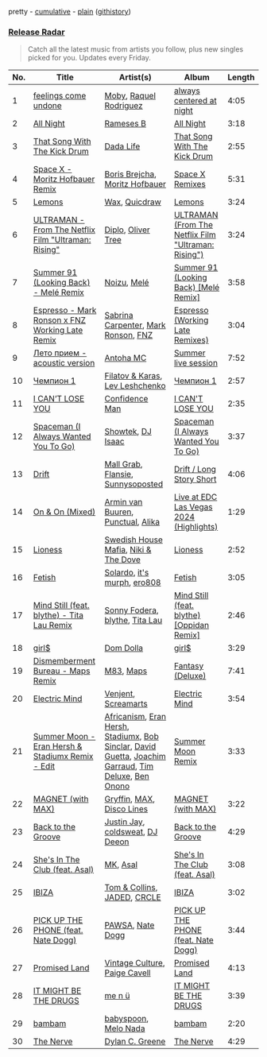 pretty - [cumulative](/playlists/cumulative/Release%20Radar.md) - [plain](/playlists/plain/37i9dQZEVXbsudmxBFKW7G) ([githistory](https://github.githistory.xyz/vitokorn/spotify-playlist-archive/blob/master/playlists/plain/37i9dQZEVXbsudmxBFKW7G))
### [Release Radar](https://open.spotify.com/playlist/37i9dQZEVXbsudmxBFKW7G)

> Catch all the latest music from artists you follow, plus new singles picked for you. Updates every Friday.

| No. | Title | Artist(s) | Album | Length |
|---|---|---|---|---|
| 1 | [feelings come undone](https://open.spotify.com/track/6ac9BW8zBHo2vhUVkswM9o) | [Moby](https://open.spotify.com/artist/3OsRAKCvk37zwYcnzRf5XF), [Raquel Rodriguez](https://open.spotify.com/artist/7CPwAwFBnruFlDqUQCrM1Q) | [always centered at night](https://open.spotify.com/album/6Q9F246p5fOQzz8tts4ylS) | 4:05 |
| 2 | [All Night](https://open.spotify.com/track/3q69UeDchrMPQa5GrJK4VG) | [Rameses B](https://open.spotify.com/artist/06EfEcjc0vdvI6VNL0soIO) | [All Night](https://open.spotify.com/album/5AQ9wggSUdv7CssMJbqEgN) | 3:18 |
| 3 | [That Song With The Kick Drum](https://open.spotify.com/track/5TO3kVu0IMPs9KGDUkprjK) | [Dada Life](https://open.spotify.com/artist/00sAT5YX8W3xNd1EuqyHw9) | [That Song With The Kick Drum](https://open.spotify.com/album/6piLxUrATeF7bybEoqvzys) | 2:55 |
| 4 | [Space X - Moritz Hofbauer Remix](https://open.spotify.com/track/2sSmDApYtBmwz8DHQTPbJg) | [Boris Brejcha](https://open.spotify.com/artist/6caPJFLv1wesmM7gwK1ACy), [Moritz Hofbauer](https://open.spotify.com/artist/6PIxyj355iDhl3wQSsHXPE) | [Space X Remixes](https://open.spotify.com/album/5Ot6YhSxroVnlszZrgx9Q1) | 5:31 |
| 5 | [Lemons](https://open.spotify.com/track/4aePYLeftWwSrVGVtBVA1v) | [Wax](https://open.spotify.com/artist/36kzCQhGfJzrLuZzrHweNV), [Quicdraw](https://open.spotify.com/artist/0IyFO6QAx0fT29TuT9AyCQ) | [Lemons](https://open.spotify.com/album/4CYg6XtJs56jEQ1vzDSvAd) | 3:24 |
| 6 | [ULTRAMAN - From The Netflix Film "Ultraman: Rising"](https://open.spotify.com/track/6qjUr0g56tRAWRdQ3IQYdL) | [Diplo](https://open.spotify.com/artist/5fMUXHkw8R8eOP2RNVYEZX), [Oliver Tree](https://open.spotify.com/artist/6TLwD7HPWuiOzvXEa3oCNe) | [ULTRAMAN (From The Netflix Film "Ultraman: Rising")](https://open.spotify.com/album/7rZoGRmY7hcAlozzSEdjJH) | 3:24 |
| 7 | [Summer 91 (Looking Back) - Melé Remix](https://open.spotify.com/track/70MQQkySGOqnw9Fr0J02KJ) | [Noizu](https://open.spotify.com/artist/3VRyybsQu0MDG0F2LBxnv7), [Melé](https://open.spotify.com/artist/6EZO7Baz0SIFskWTO1GHqX) | [Summer 91 (Looking Back) [Melé Remix]](https://open.spotify.com/album/4GVyEqaNZPX3CHRyMHlk8T) | 3:58 |
| 8 | [Espresso - Mark Ronson x FNZ Working Late Remix](https://open.spotify.com/track/2rHUyJioDOKDshDDxzbISl) | [Sabrina Carpenter](https://open.spotify.com/artist/74KM79TiuVKeVCqs8QtB0B), [Mark Ronson](https://open.spotify.com/artist/3hv9jJF3adDNsBSIQDqcjp), [FNZ](https://open.spotify.com/artist/4lA6HCQmWfI4cRWyo2xmlK) | [Espresso (Working Late Remixes)](https://open.spotify.com/album/29UKCfgIX2fgBff2uSz6qV) | 3:04 |
| 9 | [Лето прием - acoustic version](https://open.spotify.com/track/5nLa6iM1xe9wdOhxzLYSGw) | [Antoha MC](https://open.spotify.com/artist/6OqmKFaRcw0f23m5PQ9CrL) | [Summer live session](https://open.spotify.com/album/7pn6p8inNsigQRXFxARZNp) | 7:52 |
| 10 | [Чемпион 1](https://open.spotify.com/track/0fSww7GemuHovQpnIJFypT) | [Filatov & Karas](https://open.spotify.com/artist/5NW2uPFatEKjZQ5gpWD8HO), [Lev Leshchenko](https://open.spotify.com/artist/1wKAt2EC04FJXM6XbbKV39) | [Чемпион 1](https://open.spotify.com/album/651I2YdwfKCzScRXEnhnq9) | 2:57 |
| 11 | [I CAN’T LOSE YOU](https://open.spotify.com/track/1LLC7MZufBwaO52XRtGRHD) | [Confidence Man](https://open.spotify.com/artist/0RwXnFrEoI8tltFvYpJgP6) | [I CAN'T LOSE YOU](https://open.spotify.com/album/4Vks6PwxrmJ6CAfhNSrcvO) | 2:35 |
| 12 | [Spaceman (I Always Wanted You To Go)](https://open.spotify.com/track/3YJncpVgKGupGGoBZUUdSs) | [Showtek](https://open.spotify.com/artist/3gk0OYeLFWYupGFRHqLSR7), [DJ Isaac](https://open.spotify.com/artist/2FmgW6Jee0JQKtb6EnBWCq) | [Spaceman (I Always Wanted You To Go)](https://open.spotify.com/album/02PPzEyqJXkSm7kHg6ycAt) | 3:37 |
| 13 | [Drift](https://open.spotify.com/track/75psyfokDgEGACe1wurFPa) | [Mall Grab](https://open.spotify.com/artist/7yF6JnFPDzgml2Ytkyl5D7), [Flansie](https://open.spotify.com/artist/2BArfYNHUsUFaABc7WzoSI), [Sunnysoposted](https://open.spotify.com/artist/0U3uMh2JMp81V2hup0bJdt) | [Drift / Long Story Short](https://open.spotify.com/album/2Xd17DTj75hnMPUFEkHBGx) | 4:06 |
| 14 | [On & On (Mixed)](https://open.spotify.com/track/1RM2gcLILBrzYEsKbTRSOQ) | [Armin van Buuren](https://open.spotify.com/artist/0SfsnGyD8FpIN4U4WCkBZ5), [Punctual](https://open.spotify.com/artist/1ocnIbhFWM9bSPrd7Hu4zF), [Alika](https://open.spotify.com/artist/1U3n3wACHLjc8sS1obMEuf) | [Live at EDC Las Vegas 2024 (Highlights)](https://open.spotify.com/album/4QoEFEhgIw8DIBuHL2UQtt) | 1:29 |
| 15 | [Lioness](https://open.spotify.com/track/73rh3AJNXQl8iMWgWRrQTR) | [Swedish House Mafia](https://open.spotify.com/artist/1h6Cn3P4NGzXbaXidqURXs), [Niki & The Dove](https://open.spotify.com/artist/4hiLNlqr4vQdiuo1aQKSXS) | [Lioness](https://open.spotify.com/album/2IG3XIcW8Vzk6rWJh0UU2u) | 2:52 |
| 16 | [Fetish](https://open.spotify.com/track/5iuVm0iFFVThDwJ1CC4HHl) | [Solardo](https://open.spotify.com/artist/0oO1IaDOBSeI96HbnCa5pZ), [it's murph](https://open.spotify.com/artist/3zW0xazqnHoq9QV9zBROVC), [ero808](https://open.spotify.com/artist/6x9CKUBQ96VjXxKgGE5hIw) | [Fetish](https://open.spotify.com/album/7J4EH4bP7h8oqmDVvpBPAz) | 3:05 |
| 17 | [Mind Still (feat. blythe) - Tita Lau Remix](https://open.spotify.com/track/2GuvCPmM8ECLqQxClqwW2S) | [Sonny Fodera](https://open.spotify.com/artist/39B7ChWwrWDs7zXlsu3MoP), [blythe](https://open.spotify.com/artist/3a6XMXgL5f92tw3wX42kOC), [Tita Lau](https://open.spotify.com/artist/5g93IJMEpfC68NUaeVjr4h) | [Mind Still (feat. blythe) [Oppidan Remix]](https://open.spotify.com/album/5Tn24LjHlcy9WpZ1PrlxRO) | 2:46 |
| 18 | [girl$](https://open.spotify.com/track/46N3FCKFABRjNoNBVq4osr) | [Dom Dolla](https://open.spotify.com/artist/205i7E8fNVfojowcQSfK9m) | [girl$](https://open.spotify.com/album/5a9XC3rwRYjos3SaTRM1uc) | 3:29 |
| 19 | [Dismemberment Bureau - Maps Remix](https://open.spotify.com/track/4f9CmmT8YsUz5W4B8eh0BN) | [M83](https://open.spotify.com/artist/63MQldklfxkjYDoUE4Tppz), [Maps](https://open.spotify.com/artist/3hImYGOkGn8Rsh9Vygcds2) | [Fantasy (Deluxe)](https://open.spotify.com/album/6ITKFwyXdI2S8JKsWPfJtq) | 7:41 |
| 20 | [Electric Mind](https://open.spotify.com/track/4ojn7MjlvOV8eLQOvJ694n) | [Venjent](https://open.spotify.com/artist/7xu08SujAqLp7BGinS96vd), [Screamarts](https://open.spotify.com/artist/2WLKRiOp43XLwVhRdt46mH) | [Electric Mind](https://open.spotify.com/album/0ZWkr6PXudiXFufA7V6uJm) | 3:54 |
| 21 | [Summer Moon - Eran Hersh & Stadiumx Remix - Edit](https://open.spotify.com/track/689ghDMwOpD5J4t0NjjJtm) | [Africanism](https://open.spotify.com/artist/3E9XtGFNNweLtiR8y5aZO5), [Eran Hersh](https://open.spotify.com/artist/5cqctR1IEdc11lN3KEmoGW), [Stadiumx](https://open.spotify.com/artist/0DRf6JJDQnRnz0Yp209CmH), [Bob Sinclar](https://open.spotify.com/artist/5YFS41yoX0YuFY39fq21oN), [David Guetta](https://open.spotify.com/artist/1Cs0zKBU1kc0i8ypK3B9ai), [Joachim Garraud](https://open.spotify.com/artist/4EhiIwwMPecLznwn87sRw2), [Tim Deluxe](https://open.spotify.com/artist/7mEVrXcsq3PjsKT3BXnhp0), [Ben Onono](https://open.spotify.com/artist/51aVjCscbm1uAAgyfd7JOb) | [Summer Moon Remix](https://open.spotify.com/album/3kTUJB513TveXkmFPQ1HES) | 3:33 |
| 22 | [MAGNET (with MAX)](https://open.spotify.com/track/7yaU5ku53ZS7bmivN9ZYzg) | [Gryffin](https://open.spotify.com/artist/2ZRQcIgzPCVaT9XKhXZIzh), [MAX](https://open.spotify.com/artist/1bqxdqvUtPWZri43cKHac8), [Disco Lines](https://open.spotify.com/artist/5Kmr0b3ip8g9P2i0dLTC3Z) | [MAGNET (with MAX)](https://open.spotify.com/album/27RxJ1eplbfpUmIX529vcu) | 3:22 |
| 23 | [Back to the Groove](https://open.spotify.com/track/09dIt3kc9kPHNpQB3fDGGK) | [Justin Jay](https://open.spotify.com/artist/5k5eiijuHxrGwXp2Pz37GZ), [coldsweat](https://open.spotify.com/artist/2bx8wO19oWkzkhO1hD8OTK), [DJ Deeon](https://open.spotify.com/artist/5wY9R35VmZOg7NxQvKJXdH) | [Back to the Groove](https://open.spotify.com/album/0pNHGxI6N5so9S9hOFwgUR) | 4:29 |
| 24 | [She's In The Club (feat. Asal)](https://open.spotify.com/track/7BhjlfNllL8h50DLl5Cd4r) | [MK](https://open.spotify.com/artist/1yqxFtPHKcGcv6SXZNdyT9), [Asal](https://open.spotify.com/artist/2CPDwyokR2lgqu0yNGe2cU) | [She's In The Club (feat. Asal)](https://open.spotify.com/album/7wJPiNFf6AThWb0Sh0ar2C) | 3:08 |
| 25 | [IBIZA](https://open.spotify.com/track/2UWGoFGAYstslkTzLnHLXq) | [Tom & Collins](https://open.spotify.com/artist/1XU5MjR4kex9BGyY4UMtta), [JADED](https://open.spotify.com/artist/6tCJN1fQNdFCEaOa8Da9Wf), [CRCLE](https://open.spotify.com/artist/0XDbOisy0qfOYDjqLLftvS) | [IBIZA](https://open.spotify.com/album/31czGIdxfoex2L6hGzZGy8) | 3:02 |
| 26 | [PICK UP THE PHONE (feat. Nate Dogg)](https://open.spotify.com/track/6o0gJtOgimGamRBTS80H5g) | [PAWSA](https://open.spotify.com/artist/4E0HD2PMY8kQJIjlShrLUS), [Nate Dogg](https://open.spotify.com/artist/1Oa0bMld0A3u5OTYfMzp5h) | [PICK UP THE PHONE (feat. Nate Dogg)](https://open.spotify.com/album/7gRGY7lnuazLB3axrV5yWE) | 3:44 |
| 27 | [Promised Land](https://open.spotify.com/track/2gvgAym4vbPmkyI9fc4Otg) | [Vintage Culture](https://open.spotify.com/artist/28uJnu5EsrGml2tBd7y8ts), [Paige Cavell](https://open.spotify.com/artist/6K3xqGQiS7BLYG6llkAF24) | [Promised Land](https://open.spotify.com/album/0uj28c7dMMgO59Jzx84bSE) | 4:13 |
| 28 | [IT MIGHT BE THE DRUGS](https://open.spotify.com/track/6gnWzz8OrdSVC7r0yhqJs4) | [me n ü](https://open.spotify.com/artist/1hqo0TnaWxL6jVm0wdzi9f) | [IT MIGHT BE THE DRUGS](https://open.spotify.com/album/7oxDOgfgFrCFHxPzPFrl3V) | 3:39 |
| 29 | [bambam](https://open.spotify.com/track/7dOd3rGQosCkUHptUv9kn0) | [babyspoon](https://open.spotify.com/artist/2az2WY6yVvN5tGd8zIjFdU), [Melo Nada](https://open.spotify.com/artist/7axOBN2EOcKsN9mRnvTKmI) | [bambam](https://open.spotify.com/album/1hxGyLiAe82fJnPiyBJOpZ) | 2:20 |
| 30 | [The Nerve](https://open.spotify.com/track/5hVc50iOb0DLliTFpwlQQz) | [Dylan C. Greene](https://open.spotify.com/artist/5E6C1T3ALDIdlJCWL0ZPC4) | [The Nerve](https://open.spotify.com/album/2Q8abj8sdp7FxDshKMz93c) | 4:29 |